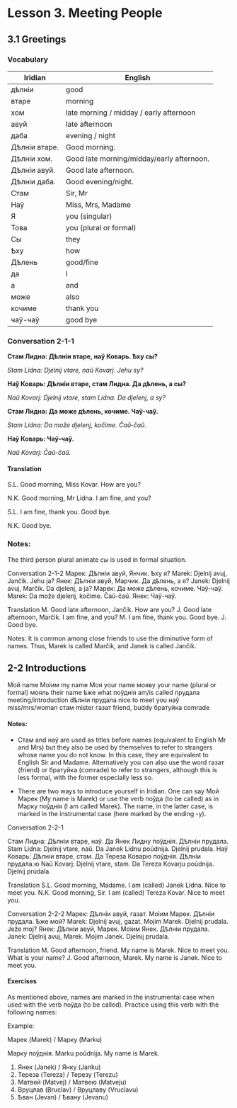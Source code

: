 # Lesson 3. Meeting People

## 3.1 Greetings

### Vocabulary
| Iridian | English |
|---------|---------|
| дѣлніи | good |
| втаре | morning |
| хом | late morning / midday / early afternoon |
| авуй | late afternoon |
| даба | evening / night |
|Дѣлніи втаре.|Good morning.|
|Дѣлніи хом.|Good late morning/midday/early afternoon.|
|Дѣлніи авуй.|Good late afternoon.|
|Дѣлніи даба.|Good evening/night.|
|Стам|Sir, Mr|
|Наў|Miss, Mrs, Madame|
|Я | you (singular) |
|Toвa | you (plural or formal) |
|Сы | they |
|Ѣху | how |
|Дѣлень | good/fine |
|да | I |
|а | and |
|може | also |
|кочиме | thank you |
|чаў-чаў | good bye |

### Conversation 2-1-1

**Стам Лидна: Дѣлніи втаре, наў Коварь. Ѣху сы?**

*Stam Lidna: Djelnij vtare, naŭ Kovarj. Jehu sy?*

**Наў Коварь: Дѣлніи втаре, стам Лидна. Да дѣлень, а сы?**

*Naŭ Kovarj: Djelnij vtare, stam Lidna. Da djelenj, a sy?*

**Стам Лидна: Да може дѣлень, кочиме. Чаў-чаў.**

*Stam Lidna: Da može djelenj, kočime. Čaŭ-čaŭ.*

**Наў Коварь: Чаў-чаў.**

*Naŭ Kovarj: Čaŭ-čaŭ.*

#### Translation

S.L. Good morning, Miss Kovar. How are you?

N.K. Good morning, Mr Lidna. I am fine, and you?

S.L. I am fine, thank you. Good bye.

N.K. Good bye.

### Notes:
The third person plural animate *сы* is used in formal situation.


Conversation 2-1-2
Марек: Дѣлніи авуй, Янчик. Ѣху я?
Marek: Djelnij avuj, Jančik. Jehu ja?
Янек: Дѣлніи авуй, Марчик. Да дѣлень, а я?
Janek: Djelnij avuj, Marčik. Da djelenj, a ja?
Марек: Да може дѣлень, кочиме. Чаў-чаў.
Marek: Da može djelenj, kočime. Čaŭ-čaŭ.
Янек: Чаў-чаў.

Translation
M. Good late afternoon, Jančik. How are you?
J. Good late afternoon, Marčik. I am fine, and you?
M. I am fine, thank you. Good bye.
J. Good bye.

Notes:
It is common among close friends to use the diminutive form of names. Thus, Marek is called Marčik, and Janek is called Jančik.



## 2-2 Introductions
Мой             name
Моіим           my name 
Моя             your name
мояву           your name (plural or formal)
мояль           their name
ѣже             what
поўднія         am/is called
прудала         meeting/introduction
dѣлніи прудала  nice to meet you
наў             miss/mrs/woman
стам            mister
газат           friend, buddy
братуйка        comrade

#### Notes:

* Стам and наў are used as titles before names (equivalent to English Mr and Mrs) but they also be used by themselves to refer to strangers whose name you do not know. In this case, they are equivalent to English Sir and Madame. Alternatively you can also use the word газат (friend) or братуйка (comrade) to refer to strangers, although this is less formal, with the former especially less so.

* There are two ways to introduce yourself in Iridian. One can say Мой Марек (My name is Marek) or use the verb поўда (to be called) as in Марку поўднія (I am called Marek). The name, in the latter case, is marked in the instrumental case (here marked by the ending -у).

Conversation 2-2-1

Стам Лидна: Дѣлніи втаре, наў. Да Янек Лидну поўднія. Дѣлніи прудала.
Stam Lidna: Djelnij vtare, naŭ. Da Janek Lidnu poŭdnija. Djelnij prudala.
Наў Коварь: Дѣлніи втаре, стам. Да Тереза Коварю поўднія. Дѣлніи прудала.ю
Naŭ Kovarj: Djelnij vtare, stam. Da Tereza Kovarju poŭdnija. Djelnij prudala.

Translation
S.L. Good morning, Madame. I am (called) Janek Lidna. Nice to meet you.
N.K. Good morning, Sir. I am (called) Tereza Kovar. Nice to meet you.

Conversation 2-2-2
Марек: Дѣлніи авуй, газат. Моіим Марек. Дѣлніи прудала. Ѣже мой?
Marek: Djelnij avuj, gazat. Mojim Marek. Djelnij prudala. Ježe moj?
Янек: Дѣлніи авуй, Марек. Моіим Янек. Дѣлніи прудала.
Janek: Djelnij avuj, Marek. Mojim Janek. Djelnij prudala.

Translation
M. Good afternoon, friend. My name is Marek. Nice to meet you. What is your name?
J. Good afternoon, Marek. My name is Janek. Nice to meet you.

#### Exercises

As mentioned above, names are marked in the instrumental case when used with the verb поўда (to be called). Practice using this verb with the following names:

Example:

Марек (Marek) / Марку (Marku)

Марку поўднія. Marku poŭdnija. My name is Marek.

1. Янек (Janek) / Янку (Janku)
2. Тереза (Tereza) / Терезу (Terezu)
3. Матвей (Matvej) / Матвею (Matveju)
4. Bруцлав (Bruclav) / Bруцлаву (Vruclavu)
5. Ѣван (Jevan) / Ѣвану (Jevanu)